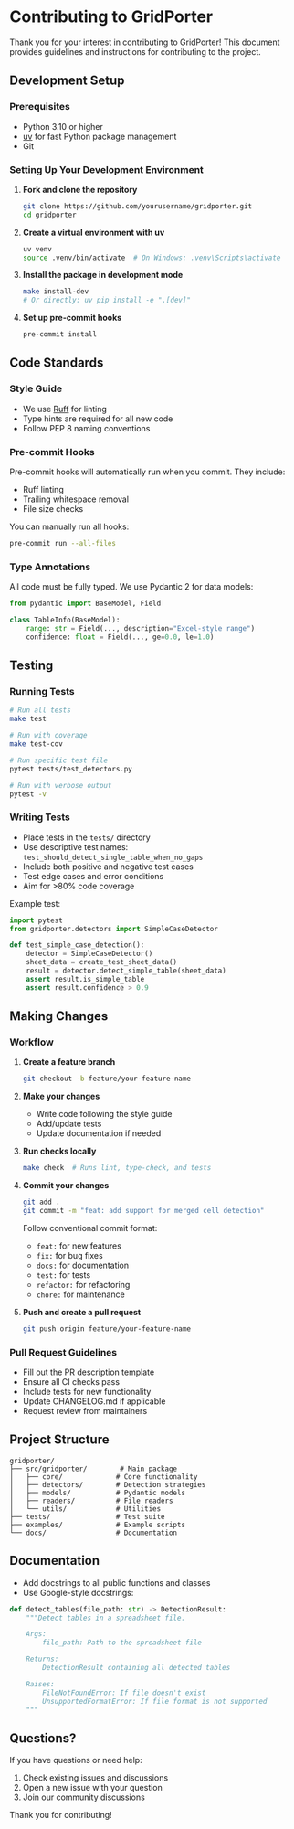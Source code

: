 # Contributing to GridPorter

Thank you for your interest in contributing to GridPorter! This document provides guidelines and instructions for contributing to the project.

## Development Setup

### Prerequisites

- Python 3.10 or higher
- [uv](https://github.com/astral-sh/uv) for fast Python package management
- Git

### Setting Up Your Development Environment

1. **Fork and clone the repository**
   ```bash
   git clone https://github.com/yourusername/gridporter.git
   cd gridporter
   ```

2. **Create a virtual environment with uv**
   ```bash
   uv venv
   source .venv/bin/activate  # On Windows: .venv\Scripts\activate
   ```

3. **Install the package in development mode**
   ```bash
   make install-dev
   # Or directly: uv pip install -e ".[dev]"
   ```

4. **Set up pre-commit hooks**
   ```bash
   pre-commit install
   ```

## Code Standards

### Style Guide

- We use [Ruff](https://github.com/astral-sh/ruff) for linting
- Type hints are required for all new code
- Follow PEP 8 naming conventions

### Pre-commit Hooks

Pre-commit hooks will automatically run when you commit. They include:
- Ruff linting
- Trailing whitespace removal
- File size checks

You can manually run all hooks:
```bash
pre-commit run --all-files
```

### Type Annotations

All code must be fully typed. We use Pydantic 2 for data models:

```python
from pydantic import BaseModel, Field

class TableInfo(BaseModel):
    range: str = Field(..., description="Excel-style range")
    confidence: float = Field(..., ge=0.0, le=1.0)
```

## Testing

### Running Tests

```bash
# Run all tests
make test

# Run with coverage
make test-cov

# Run specific test file
pytest tests/test_detectors.py

# Run with verbose output
pytest -v
```

### Writing Tests

- Place tests in the `tests/` directory
- Use descriptive test names: `test_should_detect_single_table_when_no_gaps`
- Include both positive and negative test cases
- Test edge cases and error conditions
- Aim for >80% code coverage

Example test:
```python
import pytest
from gridporter.detectors import SimpleCaseDetector

def test_simple_case_detection():
    detector = SimpleCaseDetector()
    sheet_data = create_test_sheet_data()
    result = detector.detect_simple_table(sheet_data)
    assert result.is_simple_table
    assert result.confidence > 0.9
```

## Making Changes

### Workflow

1. **Create a feature branch**
   ```bash
   git checkout -b feature/your-feature-name
   ```

2. **Make your changes**
   - Write code following the style guide
   - Add/update tests
   - Update documentation if needed

3. **Run checks locally**
   ```bash
   make check  # Runs lint, type-check, and tests
   ```

4. **Commit your changes**
   ```bash
   git add .
   git commit -m "feat: add support for merged cell detection"
   ```

   Follow conventional commit format:
   - `feat:` for new features
   - `fix:` for bug fixes
   - `docs:` for documentation
   - `test:` for tests
   - `refactor:` for refactoring
   - `chore:` for maintenance

5. **Push and create a pull request**
   ```bash
   git push origin feature/your-feature-name
   ```

### Pull Request Guidelines

- Fill out the PR description template
- Ensure all CI checks pass
- Include tests for new functionality
- Update CHANGELOG.md if applicable
- Request review from maintainers

## Project Structure

```
gridporter/
├── src/gridporter/        # Main package
│   ├── core/             # Core functionality
│   ├── detectors/        # Detection strategies
│   ├── models/           # Pydantic models
│   ├── readers/          # File readers
│   └── utils/            # Utilities
├── tests/                # Test suite
├── examples/             # Example scripts
└── docs/                 # Documentation
```

## Documentation

- Add docstrings to all public functions and classes
- Use Google-style docstrings:

```python
def detect_tables(file_path: str) -> DetectionResult:
    """Detect tables in a spreadsheet file.

    Args:
        file_path: Path to the spreadsheet file

    Returns:
        DetectionResult containing all detected tables

    Raises:
        FileNotFoundError: If file doesn't exist
        UnsupportedFormatError: If file format is not supported
    """
```

## Questions?

If you have questions or need help:

1. Check existing issues and discussions
2. Open a new issue with your question
3. Join our community discussions

Thank you for contributing!
